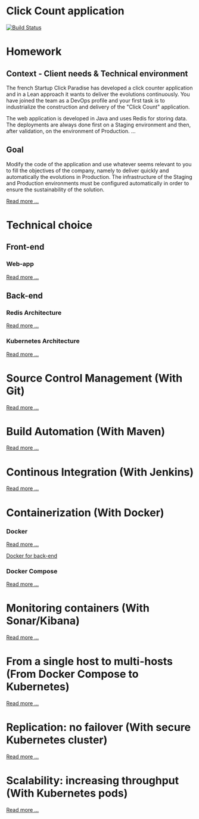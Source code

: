# Click Count application

[![Build Status](https://travis-ci.org/xebia-france/click-count.svg)](https://travis-ci.org/xebia-france/click-count)

# Homework
## Context - Client needs & Technical environment

The french Startup Click Paradise has developed a click counter application and in a Lean approach
it wants to deliver the evolutions continuously.
You have joined the team as a DevOps profile and your first task is to industrialize
the construction and delivery of the "Click Count" application.

The web application is developed in Java and uses Redis for storing data. The deployments
are always done first on a Staging environment and then, after validation, on the environment of
Production. ...

## Goal

Modify the code of the application and use whatever seems relevant to you to fill
the objectives of the company, namely to deliver quickly and automatically the evolutions in
Production.
The infrastructure of the Staging and Production environments must be configured automatically
in order to ensure the sustainability of the solution. 

[Read more ...](docs/enonce.md)


# Technical choice
## Front-end

### Web-app

[Read more ...](docs/web_app.md)

## Back-end

### Redis Architecture

[Read more ...](docs/redis_architecture.md)

### Kubernetes Architecture

[Read more ...](docs/kubernetes_architecture.md)


# Source Control Management (With Git)

[Read more ...](docs/source_control_management.md)


# Build Automation (With Maven)

[Read more ...](docs/build_automation.md)

# Continous Integration (With Jenkins)

[Read more ...](docs/continuous_integration.md)


# Containerization (With Docker)

### Docker
[Read more ...](docs/docker.md)

[Docker for back-end](docs/docker_back_end.md)


### Docker Compose
[Read more ...](docs/docker_compose.md)


# Monitoring containers  (With Sonar/Kibana)

[Read more ...](docs/monitoring_containers.md)

# From a single host to multi-hosts (From Docker Compose to Kubernetes)

[Read more ...](docs/kubernetes.md)


# Replication: no failover  (With secure Kubernetes cluster)

[Read more ...](docs/replication.md)

# Scalability: increasing throughput (With Kubernetes pods)

[Read more ...](docs/scalability.md)
